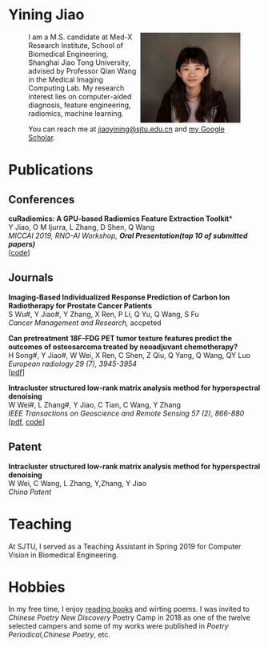 # Yining Jiao

<figure class="thrid">
<img src="https://github.com/jiaoyining/jiaoyining.github.io/blob/master/photo1.png?raw=true" width = "200" height = "180" align="right">I am a M.S. candidate at Med-X Research Institute, School of Biomedical Engineering, Shanghai Jiao Tong University, advised by Professor Qian Wang in the Medical Imaging Computing Lab. My research interest lies on computer-aided diagnosis, feature engineering, radiomics, machine learning.   
 
You can reach me at jiaoyining@sjtu.edu.cn and [my Google Scholar](https://scholar.google.com/citations?user=9FVJ-CkAAAAJ&hl=zh-CN). 
 </figure>  
 


  
# Publications

## Conferences
**cuRadiomics: A GPU-based Radiomics Feature Extraction Toolkit***  
Y Jiao, O M Ijurra, L Zhang, D Shen, Q Wang  
*MICCAI 2019, RNO-AI Workshop,* ***Oral Presentation(top 10 of submitted papers)***  
[[code](https://github.com/jiaoyining/cuRadiomics)]
## Journals
**Imaging-Based Individualized Response Prediction of Carbon Ion Radiotherapy for Prostate Cancer Patients**  
S Wu#, Y Jiao#, Y Zhang, X Ren, P Li, Q Yu, Q Wang, S Fu  
*Cancer Management and Research,* accpeted

**Can pretreatment 18F-FDG PET tumor texture features predict the outcomes of osteosarcoma treated by neoadjuvant chemotherapy?**    
H Song#, Y Jiao#, W Wei, X Ren, C Shen, Z Qiu, Q Yang, Q Wang, QY Luo  
*European radiology 29 (7), 3945-3954*  
[[pdf](https://link.springer.com/article/10.1007/s00330-019-06074-2)]

**Intracluster structured low-rank matrix analysis method for hyperspectral denoising**  
W Wei#, L Zhang#, Y Jiao, C Tian, C Wang, Y Zhang  
*IEEE Transactions on Geoscience and Remote Sensing 57 (2), 866-880*  
[[pdf](https://ieeexplore.ieee.org/abstract/document/8447235), [code](https://github.com/jiaoyining/Intracluster-SLRMA)]

## Patent

**Intracluster structured low-rank matrix analysis method for hyperspectral denoising**  
W Wei, C Wang, L Zhang, Y,Zhang, Y Jiao  
*China Patent*  


# Teaching
At SJTU, I served as a Teaching Assistant in Spring 2019 for Computer Vision in Biomedical Engineering. 

# Hobbies
In my free time, I enjoy [reading books](https://jiaoyining.github.io/readinglist) and wirting poems. I was invited to *Chinese Poetry New Discovery* Poetry Camp in 2018 as one of the twelve selected campers and some of my works were published in *Poetry Periodical*,*Chinese Poetry*, etc.


